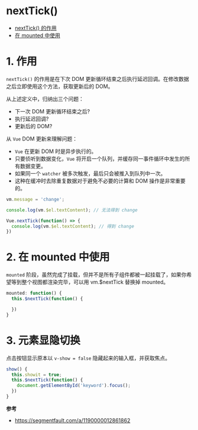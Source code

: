 # nextTick()

- [nextTick() 的作用](#1-作用)
- [在 mounted 中使用](#2-在-mounted-中使用)


# 1. 作用
`nextTick()` 的作用是在下次 DOM 更新循环结束之后执行延迟回调。在修改数据之后立即使用这个方法，获取更新后的 DOM。

从上述定义中，归纳出三个问题：
- 下一次 DOM 更新循环结束之后?
- 执行延迟回调?
- 更新后的 DOM?

从 `Vue` DOM 更新来理解问题：
- `Vue` 在更新 DOM 时是异步执行的。
- 只要侦听到数据变化，`Vue` 将开启一个队列，并缓存同一事件循环中发生的所有数据变更。
- 如果同一个 `watcher` 被多次触发，最后只会被推入到队列中一次。
- 这种在缓冲时去除重复数据对于避免不必要的计算和 DOM 操作是非常重要的。

```js
vm.message = 'change';

console.log(vm.$el.textContent); // 无法得到 change

Vue.nextTick(function() => {
  console.log(vm.$el.textContent); // 得到 change
})
```


# 2. 在 mounted 中使用
`mounted` 阶段，虽然完成了挂载，但并不是所有子组件都被一起挂载了，如果你希望等到整个视图都渲染完毕，可以用 vm.$nextTick 替换掉 mounted。

```js
mounted: function() {
  this.$nextTick(function() {

  })
}
```


# 3. 元素显隐切换
点击按钮显示原本以 `v-show = false` 隐藏起来的输入框，并获取焦点。

```js
show() {
  this.showit = true;
  this.$nextTick(function() {
    document.getElementById('keyword').focus();
  })
}
```



**参考**

- https://segmentfault.com/a/1190000012861862
